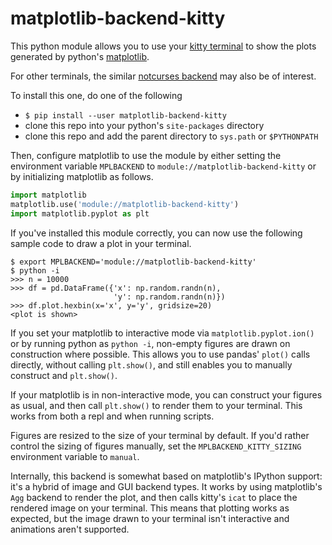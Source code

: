 # matplotlib-backend-kitty

This python module allows you to use your
[kitty terminal](https://github.com/kovidgoyal/kitty)
to show the plots generated by python's
[matplotlib](https://github.com/matplotlib/matplotlib).

For other terminals, the similar [notcurses backend](https://github.com/jktr/matplotlib-backend-notcurses)
may also be of interest.

To install this one, do one of the following

 - `$ pip install --user matplotlib-backend-kitty`
 - clone this repo into your python's `site-packages` directory
 - clone this repo and add the parent directory to `sys.path` or `$PYTHONPATH`

Then, configure matplotlib to use the module by either setting the
environment variable `MPLBACKEND` to `module://matplotlib-backend-kitty`
or by initializing matplotlib as follows.

```python
import matplotlib
matplotlib.use('module://matplotlib-backend-kitty')
import matplotlib.pyplot as plt
```

If you've installed this module correctly, you can now use
the following sample code to draw a plot in your terminal.

```
$ export MPLBACKEND='module://matplotlib-backend-kitty'
$ python -i
>>> n = 10000
>>> df = pd.DataFrame({'x': np.random.randn(n),
                       'y': np.random.randn(n)})
>>> df.plot.hexbin(x='x', y='y', gridsize=20)
<plot is shown>
```

If you set your matplotlib to interactive mode via
`matplotlib.pyplot.ion()` or by running python as
`python -i`, non-empty figures are drawn on construction
where possible. This allows you to use pandas' `plot()`
calls directly, without calling `plt.show()`, and still
enables you to manually construct and `plt.show()`.

If your matplotlib is in non-interactive mode,
you can construct your figures as usual, and then call
`plt.show()` to render them to your terminal. This
works from both a repl and when running scripts.

Figures are resized to the size of your terminal by default.
If you'd rather control the sizing of figures manually,
set the `MPLBACKEND_KITTY_SIZING` environment variable to `manual`.

Internally, this backend is somewhat based on matplotlib's
IPython support: it's a hybrid of image and GUI backend types.
It works by using matplotlib's `Agg` backend to render the
plot, and then calls kitty's `icat` to place the rendered
image on your terminal. This means that plotting works as
expected, but the image drawn to your terminal isn't
interactive and animations aren't supported.
